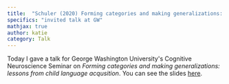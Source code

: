```yaml
---
title:  "Schuler (2020) Forming categories and making generalizations: lessons from child language acquisition"
specifics: "invited talk at GW"
mathjax: true
author: katie
category: Talk
---
```


Today I gave a talk for George Washington University's Cognitive Neuroscience Seminar on *Forming categories and making generalizations: lessons from child language acqusition*. You can see the slides [here](). 
